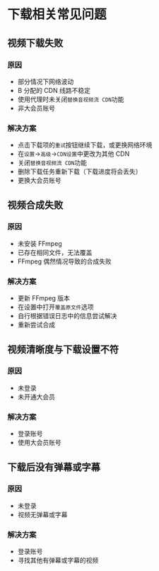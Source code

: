 # 下载相关常见问题
## 视频下载失败
### 原因
* 部分情况下网络波动
* B 分配的 CDN 线路不稳定
* 使用代理时未关闭`替换音视频流 CDN`功能
* 非大会员账号

### 解决方案
* 点击下载项的`重试`按钮继续下载，或更换网络环境
* 在`设置`->`高级`->`CDN设置`中更改为其他 CDN
* 关闭`替换音视频流 CDN`功能
* 删除下载任务重新下载（下载进度将会丢失）
* 更换大会员账号

## 视频合成失败
### 原因
* 未安装 FFmpeg
* 已存在相同文件，无法覆盖
* FFmpeg 偶然情况导致的合成失败

### 解决方案
* 更新 FFmpeg 版本
* 在设置中打开`覆盖原文件`选项
* 自行根据错误日志中的信息尝试解决
* 重新尝试合成

## 视频清晰度与下载设置不符
### 原因
* 未登录
* 未开通大会员

### 解决方案
* 登录账号
* 使用大会员账号

## 下载后没有弹幕或字幕
### 原因
* 未登录
* 视频无弹幕或字幕

### 解决方案
* 登录账号
* 寻找其他有弹幕或字幕的视频